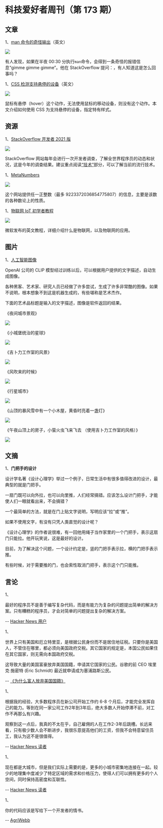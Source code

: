 # 科技爱好者周刊（第 173 期）

## 文章

1、[man 命令的奇怪输出](https://unix.stackexchange.com/questions/405783/why-does-man-print-gimme-gimme-gimme-at-0030)（英文）

![](https://cdn.beekka.com/blogimg/asset/202107/bg2021073002.jpg)

有人发现，如果在半夜 00:30 分执行`man`命令，会得到一条奇怪的报错信息“gimme gimme gimme”。他在 StackOverflow 提问：，有人知道这是怎么回事吗？

1、[CSS 检测支持悬停的设备](https://css-irl.info/detecting-hover-capable-devices/)（英文）

![](https://cdn.beekka.com/blogimg/asset/202107/bg2021071607.jpg)

鼠标有悬停（hover）这个动作，无法使用鼠标的移动设备，则没有这个动作。本文介绍如何使用 CSS 为支持悬停的设备，指定特有样式。

## 资源

1、[StackOverflow 开发者 2021 版](https://insights.stackoverflow.com/survey/2021)

![](https://cdn.beekka.com/blogimg/asset/202108/bg2021080303.jpg)

StackOverflow 网站每年会进行一次开发者调查，了解全世界程序员的动态和状况，这是今年的调查结果。建议重点阅读[“技术”](https://insights.stackoverflow.com/survey/2021#technology)部分，可以了解当前的流行技术。

1、[MetaNumbers](https://metanumbers.com/)

![](https://cdn.beekka.com/blogimg/asset/202107/bg2021073001.jpg)

这个网站提供任一正整数（最多 9223372036854775807）的信息，主要是该数的各种数论上的性质。 

1、[物联网 IoT 初学者教程](https://github.com/microsoft/IoT-For-Beginners)

![](https://cdn.beekka.com/blogimg/asset/202107/bg2021071513.jpg)

微软发布的英文教程，详细介绍什么是物联网，以及物联网的应用。

## 图片

1、[人工智能图像](https://ml.berkeley.edu/blog/posts/clip-art/)

OpenAI 公司的 CLIP 模型经过训练以后，可以根据用户提供的文字描述，自动生成图像。

各种黑客、艺术家、研究人员已经做了许多尝试，生成了许多非常酷的图像。如果不说明，根本想象不到这是机器生成的，有些堪称是艺术杰作。

下面的艺术品标题是输入的文字描述，图像是软件返回的结果。

《夜间城市景观》

![](https://cdn.beekka.com/blogimg/asset/202107/bg2021070309.jpg)

《小城堡统治的星球》

![](https://cdn.beekka.com/blogimg/asset/202107/bg2021070310.jpg)

《吉卜力工作室的风景》

![](https://cdn.beekka.com/blogimg/asset/202107/bg2021070311.jpg)

《风吹来的时候》

![](https://cdn.beekka.com/blogimg/asset/202107/bg2021070312.jpg)

《行星城市》

![](https://cdn.beekka.com/blogimg/asset/202107/bg2021070313.jpg)

《山顶的暴风雪中有一个小木屋，黄昏时亮着一盏灯》

![](https://cdn.beekka.com/blogimg/asset/202107/bg2021070314.jpg)

《午夜山顶上的房子，小萤火虫飞来飞去 （使用吉卜力工作室的风格）》

![](https://cdn.beekka.com/blogimg/asset/202107/bg2021070315.jpg)

## 文摘

1、**门把手的设计**

设计学名著《设计心理学》举过一个例子，日常生活中有很多值得改进的设计，最典型的就是门把手。

一扇门既可以向外拉，也可以向里推，人们经常搞错。应该怎么设计门把手，才能使人们一眼就看出来，不会搞错？

一个最简单的方法，就是在门上贴文字说明，写明应该“拉”或“推”。

如果不使用文字，有没有只凭人类直觉的设计呢？

《设计心理学》的作者说很难，有一回他用绳子当作家里的一个门把手，表示这扇门只能拉。他开玩笑说，这是最好的设计。

目前，为了解决这个问题，一个设计约定是，竖的门把手表示拉，横的门把手表示推。

有些时候，对于需要推的门，也会索性取消门把手，表示这个门只能推。

## 言论

1、

最好的程序员不是善于编写复杂代码，而是有能力为复杂的问题提出简单的解决方案。只有糟糕的程序员，才会对简单的问题提出复杂的解决方案。

-- [Hacker News 用户](https://news.ycombinator.com/item?id=28072652)

1、

世界上只有美国和厄立特里亚，是根据公民身份而不是居住地征税。只要你是美国人，不管住在哪里，都必须向美国政府交税。其它国家的规定是，本国公民如果住在其它国家，则无需向本国政府交税。

这导致大量的美国富豪放弃美国国籍，申请其它国家的公民。谷歌的前 CEO 埃里克·施密特 (Eric Sc​​hmidt) 最近就申请成为塞浦路斯公民。

-- [《为什么富人放弃美国国籍》](https://www.axios.com/wealthy-people-are-renouncing-american-citizenship-67fbada4-e2e4-4699-b106-c986839f209d.html)

1、

根据我的经验，大多数程序员在新公司开始工作约 6-8 个月后，才能完全发挥自己的能力。等到在同一家公司工作2年到3年后，绝大多数人开始停滞不前，对工作不再那么有兴趣。

观察到这一点后，我真的不太在乎，自己雇佣的人在工作2-3年后跳槽。长远来看，只有极少数人会不断进步，我很乐意提高他们的工资，但我不会特意留住员工，我认为这不是很值得。

-- [Hacker News 读者](https://news.ycombinator.com/item?id=28050106)

1、

现在都是大城市，但是我们实际上需要的是，更多的小城市密集地连接在一起。较少的地理集中度减少了特定区域的需求和价格压力，使得人们可以拥有更多的个人空间，同时保持高密度和互联性。

-- [Hacker News 读者](https://news.ycombinator.com/item?id=28049371)

1、

你的代码应该是写给下一个开发者的情书。

-- [AgriWebb](https://www.agriwebb.com/au/your-code-should-be-a-love-letter-to-the-next-developer/)

